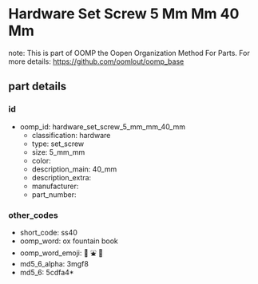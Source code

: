 # Hardware Set Screw 5 Mm Mm 40 Mm  

note: This is part of OOMP the Oopen Organization Method For Parts. For more details: https://github.com/oomlout/oomp_base

##  part details





### id
* oomp_id: hardware_set_screw_5_mm_mm_40_mm
  * classification: hardware
  * type: set_screw
  * size: 5_mm_mm
  * color: 
  * description_main: 40_mm
  * description_extra: 
  * manufacturer: 
  * part_number: 

### other_codes
* short_code: ss40
* oomp_word: ox fountain book
* oomp_word_emoji: :ox: :fountain: :book:
* md5_6_alpha: 3mgf8
* md5_6: 5cdfa4* 